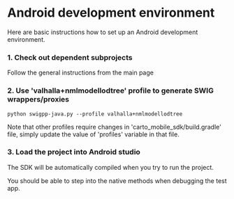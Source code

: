 # Android development environment

Here are basic instructions how to set up an Android development environment.

### 1. Check out dependent subprojects

Follow the general instructions from the main page

### 2. Use 'valhalla+nmlmodellodtree' profile to generate SWIG wrappers/proxies

```
python swigpp-java.py --profile valhalla+nmlmodellodtree
```

Note that other profiles require changes in 'carto_mobile_sdk/build.gradle' file, simply update the
value of 'profiles' variable in that file.

### 3. Load the project into Android studio

The SDK will be automatically compiled when you try to run the project.

You should be able to step into the native methods when debugging the test app.
